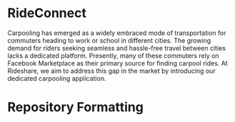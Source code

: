 # RideConnect

Carpooling has emerged as a widely embraced mode of transportation for commuters heading to work or school in different cities. The growing demand for riders seeking seamless and hassle-free travel between cities lacks a dedicated platform. Presently, many of these commuters rely on Facebook Marketplace as their primary source for finding carpool rides. At Rideshare, we aim to address this gap in the market by introducing our dedicated carpooling application.

# Repository Formatting
